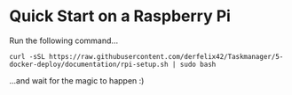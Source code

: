 # Quick Start on a Raspberry Pi

Run the following command...

```shell
curl -sSL https://raw.githubusercontent.com/derfelix42/Taskmanager/5-docker-deploy/documentation/rpi-setup.sh | sudo bash
```

...and wait for the magic to happen :)

